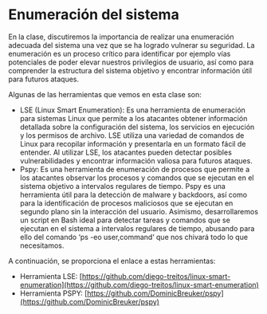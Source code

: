 # Enumeración del sistema

En la clase, discutiremos la importancia de realizar una enumeración adecuada del sistema una vez que se ha logrado vulnerar su seguridad. La enumeración es un proceso crítico para identificar por ejemplo vías potenciales de poder elevar nuestros privilegios de usuario, así como para comprender la estructura del sistema objetivo y encontrar información útil para futuros ataques.

Algunas de las herramientas que vemos en esta clase son:

* LSE (Linux Smart Enumeration): Es una herramienta de enumeración para sistemas Linux que permite a los atacantes obtener información detallada sobre la configuración del sistema, los servicios en ejecución y los permisos de archivo. LSE utiliza una variedad de comandos de Linux para recopilar información y presentarla en un formato fácil de entender. Al utilizar LSE, los atacantes pueden detectar posibles vulnerabilidades y encontrar información valiosa para futuros ataques.
* Pspy: Es una herramienta de enumeración de procesos que permite a los atacantes observar los procesos y comandos que se ejecutan en el sistema objetivo a intervalos regulares de tiempo. Pspy es una herramienta útil para la detección de malware y backdoors, así como para la identificación de procesos maliciosos que se ejecutan en segundo plano sin la interacción del usuario.
Asimismo, desarrollaremos un script en Bash ideal para detectar tareas y comandos que se ejecutan en el sistema a intervalos regulares de tiempo, abusando para ello del comando ‘ps -eo user,command‘ que nos chivará todo lo que necesitamos.

A continuación, se proporciona el enlace a estas herramientas:

* Herramienta LSE: [https://github.com/diego-treitos/linux-smart-enumeration](https://github.com/diego-treitos/linux-smart-enumeration)
* Herramienta PSPY: [https://github.com/DominicBreuker/pspy](https://github.com/DominicBreuker/pspy)


